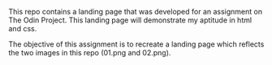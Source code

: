 This repo contains a landing page that was developed for an assignment on The Odin Project.
This landing page will demonstrate my aptitude in html and css. 

The objective of this assignment is to recreate a landing page which reflects the two images in this repo (01.png and 02.png).